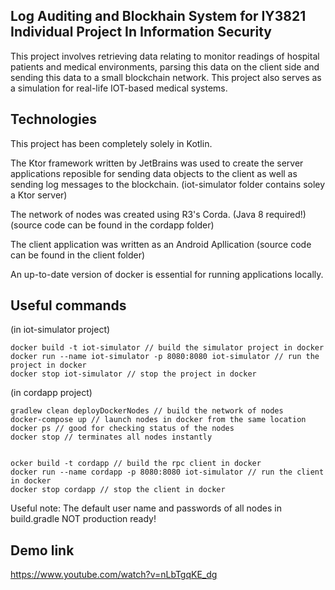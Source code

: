 ## Log Auditing and Blockhain System for IY3821 Individual Project In Information Security

This project involves retrieving data relating to monitor readings of hospital patients
and medical environments, parsing this data on the client side and sending this data
to a small blockchain network. This project also serves as a simulation for 
real-life IOT-based medical systems.

## Technologies

This project has been completely solely in Kotlin. 

The Ktor framework written by JetBrains was used to create the server applications reposible 
for sending data objects to the client as well as sending log messages to the blockchain.
(iot-simulator folder contains soley a Ktor server)

The network of nodes was created using R3's Corda. (Java 8 required!)
(source code can be found in the cordapp folder)

The client application was written as an Android Apllication 
(source code can be found in the client folder)

An up-to-date version of docker is essential for running applications locally.

## Useful commands

(in iot-simulator project)

```
docker build -t iot-simulator // build the simulator project in docker
docker run --name iot-simulator -p 8080:8080 iot-simulator // run the project in docker
docker stop iot-simulator // stop the project in docker
```

(in cordapp project)
```
gradlew clean deployDockerNodes // build the network of nodes
docker-compose up // launch nodes in docker from the same location
docker ps // good for checking status of the nodes
docker stop // terminates all nodes instantly


ocker build -t cordapp // build the rpc client in docker
docker run --name cordapp -p 8080:8080 iot-simulator // run the client in docker
docker stop cordapp // stop the client in docker
```
Useful note: The default user name and passwords of all nodes in build.gradle NOT production ready!

## Demo link
https://www.youtube.com/watch?v=nLbTgqKE_dg
